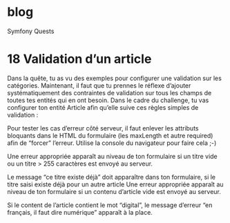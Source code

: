 # blog
Symfony Quests

# 18  Validation d’un article

Dans la quête, tu as vu des exemples pour configurer une validation sur les catégories. Maintenant, il faut que tu prennes le réflexe d’ajouter systématiquement des contraintes de validation sur tous les champs de toutes tes entités qui en ont besoin. Dans le cadre du challenge, tu vas configurer ton entité Article afin qu’elle suive ces règles simples de validation :

Pour tester les cas d’erreur côté serveur, il faut enlever les attributs bloquants dans le HTML du formulaire (les maxLength et autre required) afin de “forcer” l’erreur. Utilise la console du navigateur pour faire cela ;-)

Une erreur appropriée apparaît au niveau de ton formulaire si un titre vide ou un titre > 255 caractères est envoyé au serveur.

Le message “ce titre existe déjà” doit apparaître dans ton formulaire, si le titre saisi existe déjà pour un autre article
Une erreur appropriée apparaît au niveau de ton formulaire si un contenu d’article vide est envoyé au serveur.

Si le content de l’article contient le mot “digital”, le message d’erreur “en français, il faut dire numérique” apparaît à la place.
